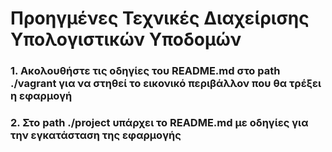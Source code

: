 # Προηγμένες Τεχνικές Διαχείρισης Υπολογιστικών Υποδομών

### 1. Ακολουθήστε τις οδηγίες του README.md στο path ./vagrant για να στηθεί το εικονικό περιβάλλον που θα τρέξει η εφαρμογή

### 2. Στο path ./project υπάρχει το README.md με οδηγίες για την εγκατάσταση της εφαρμογής